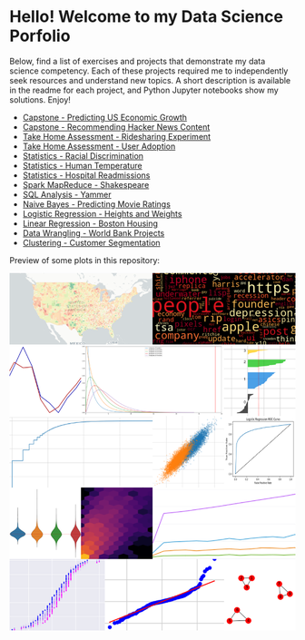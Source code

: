 # Hello! Welcome to my Data Science Porfolio
Below, find a list of exercises and projects that demonstrate my data science competency. Each of these projects required me to independently seek resources and understand new topics. A short description is available in the readme for each project, and Python Jupyter notebooks show my solutions. Enjoy!

 - [Capstone - Predicting US Economic Growth](Capstone%201)
 - [Capstone - Recommending Hacker News Content](Capstone%202)
 - [Take Home Assessment - Ridesharing Experiment](Other%20Projects%20and%20Exercises/Take%20Home%20-%20Ultimate%20Technologies%20Inc)
 - [Take Home Assessment - User Adoption](Other%20Projects%20and%20Exercises/Take%20Home%20-%20Relax%20Inc)
 - [Statistics - Racial Discrimination](Other%20Projects%20and%20Exercises/Statistics%20-%20Racial%20Discrimination)
 - [Statistics - Human Temperature](Other%20Projects%20and%20Exercises/Statistics%20-%20Human%20Temperature)
 - [Statistics - Hospital Readmissions](Other%20Projects%20and%20Exercises/Statistics%20-%20Hospital%20Readmissions)
 - [Spark MapReduce - Shakespeare](Other%20Projects%20and%20Exercises/Spark%20MapReduce%20-%20Shakespeare)
 - [SQL Analysis - Yammer](Other%20Projects%20and%20Exercises/SQL%20Analysis%20-%20Yammer)
 - [Naive Bayes - Predicting Movie Ratings](Other%20Projects%20and%20Exercises/Naive%20Bayes%20-%20Predicting%20Movie%20Ratings)
 - [Logistic Regression - Heights and Weights](Other%20Projects%20and%20Exercises/Logistic%20Regression%20-%20Heights%20and%20Weights)
 - [Linear Regression - Boston Housing](Other%20Projects%20and%20Exercises/Linear%20Regression%20-%20Boston%20Housing)
 - [Data Wrangling - World Bank Projects](Other%20Projects%20and%20Exercises/Data%20Wrangling%20-%20World%20Bank%20Projects)
 - [Clustering - Customer Segmentation](Other%20Projects%20and%20Exercises/Clustering%20-%20Customer%20Segmentation)
 
 Preview of some plots in this repository:

![Plots Preview](preview.png)
